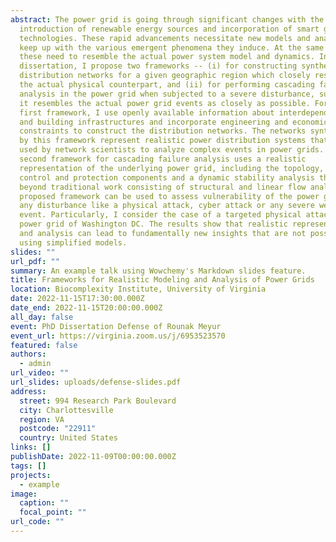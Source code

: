 ```yaml
---
abstract: The power grid is going through significant changes with the
  introduction of renewable energy sources and incorporation of smart grid
  technologies. These rapid advancements necessitate new models and analyses to
  keep up with the various emergent phenomena they induce. At the same time,
  these need to resemble the actual power system model and dynamics. In this
  dissertation, I propose two frameworks -- (i) for constructing synthetic power
  distribution networks for a given geographic region which closely resembles
  the actual physical counterpart, and (ii) for performing cascading failure
  analysis in the power grid when subjected to a severe disturbance, such that
  it resembles the actual power grid events as closely as possible. For the
  first framework, I use openly available information about interdependent road
  and building infrastructures and incorporate engineering and economic
  constraints to construct the distribution networks. The networks synthesized
  by this framework represent realistic power distribution systems that can be
  used by network scientists to analyze complex events in power grids. The
  second framework for cascading failure analysis uses a realistic
  representation of the underlying power grid, including the topology, the
  control and protection components and a dynamic stability analysis that goes
  beyond traditional work consisting of structural and linear flow analysis. The
  proposed framework can be used to assess vulnerability of the power grid to
  any disturbance like a physical attack, cyber attack or any severe weather
  event. Particularly, I consider the case of a targeted physical attack on the
  power grid of Washington DC. The results show that realistic representations
  and analysis can lead to fundamentally new insights that are not possible by
  using simplified models.
slides: ""
url_pdf: ""
summary: An example talk using Wowchemy's Markdown slides feature.
title: Frameworks for Realistic Modeling and Analysis of Power Grids
location: Biocomplexity Institute, University of Virginia
date: 2022-11-15T17:30:00.000Z
date_end: 2022-11-15T20:00:00.000Z
all_day: false
event: PhD Dissertation Defense of Rounak Meyur
event_url: https://virginia.zoom.us/j/6953523570
featured: false
authors:
  - admin
url_video: ""
url_slides: uploads/defense-slides.pdf
address:
  street: 994 Research Park Boulevard
  city: Charlottesville
  region: VA
  postcode: "22911"
  country: United States
links: []
publishDate: 2022-11-09T00:00:00.000Z
tags: []
projects:
  - example
image:
  caption: ""
  focal_point: ""
url_code: ""
---
```

